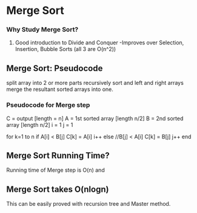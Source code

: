 # Merge Sort

### Why Study Merge Sort?

1. Good introduction to Divide and Conquer
   -Improves over Selection, Insertion, Bubble Sorts (all 3 are O(n^2))

## Merge Sort: Pseudocode
split array into 2 or more parts
recursively sort and left and right arrays
merge the resultant sorted arrays into one.
### Pseudocode for Merge step
C = output [length = n]
A = 1st sorted array [length n/2]
B = 2nd sorted array [length n/2]
i = 1
j = 1

for k=1 to n
   if A[i] < B[j]
       C[k] = A[i]
       i++
   else //B[j] < A[i]
       C[k] = B[j]
       j++
end

## Merge Sort Running Time?

Running time of Merge step is O(n)
and
## Merge Sort takes O(nlogn)
This can be easily proved with recursion tree and Master method.
